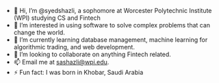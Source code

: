 - 👋 Hi, I’m @syedshazli, a sophomore at Worcester Polytechnic Institute (WPI) studying CS and Fintech
- 👀 I’m interested in using software to solve complex problems that can change the world.
- 🌱 I’m currently learning database management, machine learning for algorithmic trading, and web development.
- 💞️ I’m looking to collaborate on anything Fintech related.
- 📫 Email me at sashazli@wpi.edu.
- ⚡ Fun fact: I was born in Khobar, Saudi Arabia

<!---
syedshazli/syedshazli is a ✨ special ✨ repository because its `README.md` (this file) appears on your GitHub profile.
You can click the Preview link to take a look at your changes.
--->
